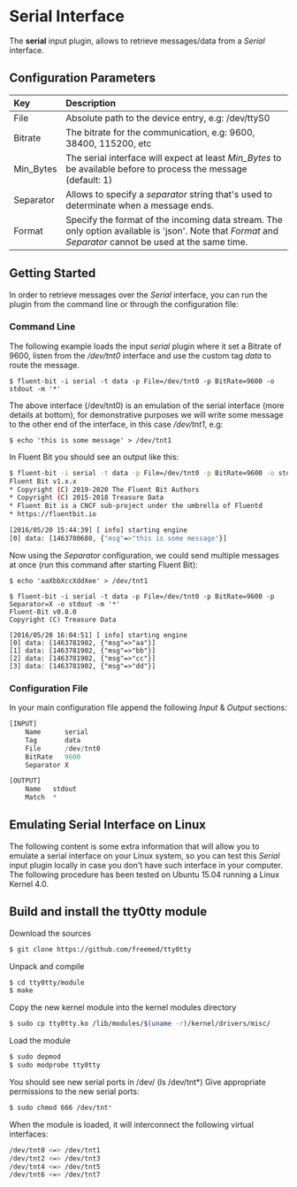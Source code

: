 # Serial Interface

The **serial** input plugin, allows to retrieve messages/data from a _Serial_ interface.

## Configuration Parameters

| Key | Description |
| :--- | :--- |
| File | Absolute path to the device entry, e.g: /dev/ttyS0 |
| Bitrate | The bitrate for the communication, e.g: 9600, 38400, 115200, etc |
| Min\_Bytes | The serial interface will expect at least _Min\_Bytes_ to be available before to process the message \(default: 1\) |
| Separator | Allows to specify a _separator_ string that's used to determinate when a message ends. |
| Format | Specify the format of the incoming data stream. The only option available is 'json'. Note that _Format_ and _Separator_ cannot be used at the same time. |

## Getting Started

In order to retrieve messages over the _Serial_ interface, you can run the plugin from the command line or through the configuration file:

### Command Line

The following example loads the input _serial_ plugin where it set a Bitrate of 9600, listen from the _/dev/tnt0_ interface and use the custom tag _data_ to route the message.

```text
$ fluent-bit -i serial -t data -p File=/dev/tnt0 -p BitRate=9600 -o stdout -m '*'
```

The above interface \(/dev/tnt0\) is an emulation of the serial interface \(more details at bottom\), for demonstrative purposes we will write some message to the other end of the interface, in this case _/dev/tnt1_, e.g:

```text
$ echo 'this is some message' > /dev/tnt1
```

In Fluent Bit you should see an output like this:

```bash
$ fluent-bit -i serial -t data -p File=/dev/tnt0 -p BitRate=9600 -o stdout -m '*'
Fluent Bit v1.x.x
* Copyright (C) 2019-2020 The Fluent Bit Authors
* Copyright (C) 2015-2018 Treasure Data
* Fluent Bit is a CNCF sub-project under the umbrella of Fluentd
* https://fluentbit.io

[2016/05/20 15:44:39] [ info] starting engine
[0] data: [1463780680, {"msg"=>"this is some message"}]
```

Now using the _Separator_ configuration, we could send multiple messages at once \(run this command after starting Fluent Bit\):

```text
$ echo 'aaXbbXccXddXee' > /dev/tnt1
```

```text
$ fluent-bit -i serial -t data -p File=/dev/tnt0 -p BitRate=9600 -p Separator=X -o stdout -m '*'
Fluent-Bit v0.8.0
Copyright (C) Treasure Data

[2016/05/20 16:04:51] [ info] starting engine
[0] data: [1463781902, {"msg"=>"aa"}]
[1] data: [1463781902, {"msg"=>"bb"}]
[2] data: [1463781902, {"msg"=>"cc"}]
[3] data: [1463781902, {"msg"=>"dd"}]
```

### Configuration File

In your main configuration file append the following _Input_ & _Output_ sections:

```python
[INPUT]
    Name      serial
    Tag       data
    File      /dev/tnt0
    BitRate   9600
    Separator X

[OUTPUT]
    Name   stdout
    Match  *
```

## Emulating Serial Interface on Linux

The following content is some extra information that will allow you to emulate a serial interface on your Linux system, so you can test this _Serial_ input plugin locally in case you don't have such interface in your computer. The following procedure has been tested on Ubuntu 15.04 running a Linux Kernel 4.0.

## Build and install the tty0tty module

Download the sources

```bash
$ git clone https://github.com/freemed/tty0tty
```

Unpack and compile

```bash
$ cd tty0tty/module
$ make
```

Copy the new kernel module into the kernel modules directory

```bash
$ sudo cp tty0tty.ko /lib/modules/$(uname -r)/kernel/drivers/misc/
```

Load the module

```bash
$ sudo depmod
$ sudo modprobe tty0tty
```

You should see new serial ports in /dev/ \(ls /dev/tnt\*\) Give appropriate permissions to the new serial ports:

```bash
$ sudo chmod 666 /dev/tnt*
```

When the module is loaded, it will interconnect the following virtual interfaces:

```bash
/dev/tnt0 <=> /dev/tnt1
/dev/tnt2 <=> /dev/tnt3
/dev/tnt4 <=> /dev/tnt5
/dev/tnt6 <=> /dev/tnt7
```

